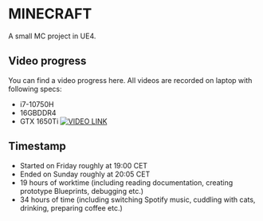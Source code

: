 # MINECRAFT
A small MC project in UE4.

## Video progress
You can find a video progress here.
All videos are recorded on laptop with following specs:
- i7-10750H
- 16GBDDR4
- GTX 1650Ti
[![VIDEO LINK](https://cdn.discordapp.com/attachments/538474266669350932/825795893067251723/Minecraft_UE4cpp.png)](https://vimeo.com/showcase/8297492)


## Timestamp
- Started on Friday roughly at 19:00 CET
- Ended on Sunday roughly at 20:05 CET
- 19 hours of worktime (including reading documentation, creating prototype Blueprints, debugging etc.)
- 34 hours of time (including switching Spotify music, cuddling with cats, drinking, preparing coffee etc.)

